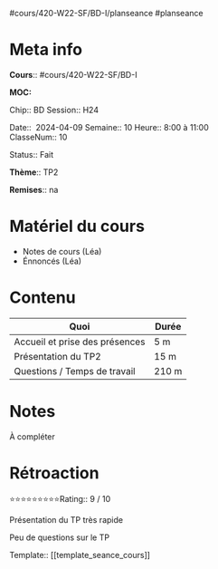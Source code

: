 #cours/420-W22-SF/BD-I/planseance #planseance
# Meta info

**Cours**:: #cours/420-W22-SF/BD-I 

**MOC:** 

Chip::  <span class="chip cours-1">BD</span>
Session:: H24

Date::  2024-04-09 
Semaine:: 10
Heure:: 8:00 à 11:00  
ClasseNum:: 10

Status::  <span class="chip done">Fait</span>

**Thème**:: TP2

**Remises**:: <span class="chip na">na</span>

# Matériel du cours
* Notes de cours (Léa)
* Énnoncés (Léa)
# Contenu

| Quoi                           | Durée |
| ------------------------------ | ----- |
| Accueil et prise des présences | 5 m   |
| Présentation du TP2            | 15 m  |
| Questions / Temps de travail   | 210 m |
# Notes
À compléter

# Rétroaction
⭐⭐⭐⭐⭐⭐⭐⭐⭐Rating:: 9 / 10

Présentation du TP très rapide

Peu de questions sur le TP

Template:: [[template_seance_cours]]